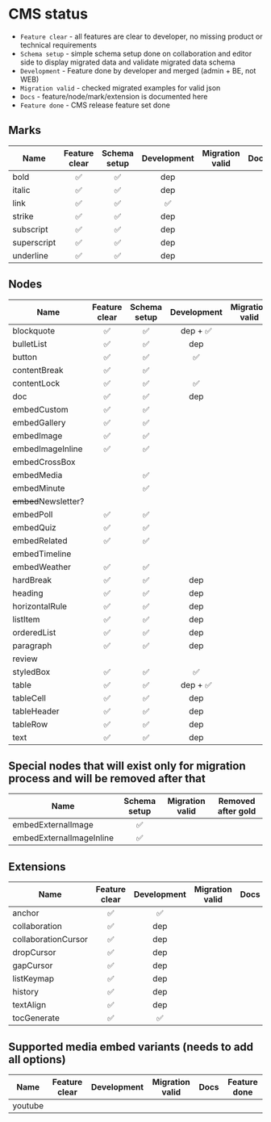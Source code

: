 # CMS status

- `Feature clear` - all features are clear to developer, no missing product or technical requirements
- `Schema setup` - simple schema setup done on collaboration and editor side to display migrated data and validate migrated data schema
- `Development` - Feature done by developer and merged (admin + BE, not WEB)
- `Migration valid` - checked migrated examples for valid json
- `Docs` - feature/node/mark/extension is documented here
- `Feature done` - CMS release feature set done

## Marks
| Name        | Feature clear | Schema setup | Development | Migration valid | Docs | Feature done |
|-------------|:-------------:|:------------:|:-----------:|:---------------:|------|:------------:|
| bold        |       ✅       |      ✅       |     dep     |                 |      |              |
| italic      |       ✅       |      ✅       |     dep     |                 |      |              |
| link        |       ✅       |      ✅       |      ✅      |                 |      |              |
| strike      |       ✅       |      ✅       |     dep     |                 |      |              |
| subscript   |       ✅       |      ✅       |     dep     |                 |      |              |
| superscript |       ✅       |      ✅       |     dep     |                 |      |              |
| underline   |       ✅       |      ✅       |     dep     |                 |      |              |

## Nodes
| Name                 | Feature clear | Schema setup | Development | Migration valid | Docs | Feature done |
|----------------------|:-------------:|:------------:|:-----------:|:---------------:|------|:------------:|
| blockquote           |       ✅       |      ✅       |   dep + ✅   |                 |      |              |
| bulletList           |       ✅       |      ✅       |     dep     |                 |      |              |
| button               |       ✅       |      ✅       |      ✅      |                 |      |              |
| contentBreak         |       ✅       |      ✅       |             |                 |      |              |
| contentLock          |       ✅       |      ✅       |      ✅      |                 |      |              |
| doc                  |       ✅       |      ✅       |     dep     |                 |      |              |
| embedCustom          |       ✅       |      ✅       |             |                 |      |              |
| embedGallery         |       ✅       |      ✅       |             |                 |      |              |
| embedImage           |       ✅       |      ✅       |             |                 |      |              |
| embedImageInline     |       ✅       |      ✅       |             |                 |      |              |
| embedCrossBox        |               |              |             |                 |      |              |
| embedMedia           |               |      ✅       |             |                 |      |              |
| embedMinute          |               |      ✅       |             |                 |      |              |
| ~~embed~~Newsletter? |               |              |             |                 |      |              |
| embedPoll            |       ✅       |      ✅       |             |                 |      |              |
| embedQuiz            |       ✅       |      ✅       |             |                 |      |              |
| embedRelated         |       ✅       |      ✅       |             |                 |      |              |
| embedTimeline        |               |              |             |                 |      |              |
| embedWeather         |       ✅       |      ✅       |             |                 |      |              |
| hardBreak            |       ✅       |      ✅       |     dep     |                 |      |              |
| heading              |       ✅       |      ✅       |     dep     |                 |      |              |
| horizontalRule       |       ✅       |      ✅       |     dep     |                 |      |              |
| listItem             |       ✅       |      ✅       |     dep     |                 |      |              |
| orderedList          |       ✅       |      ✅       |     dep     |                 |      |              |
| paragraph            |       ✅       |      ✅       |     dep     |                 |      |              |
| review               |               |              |             |                 |      |              |
| styledBox            |       ✅       |      ✅       |      ✅      |                 |      |              |
| table                |       ✅       |      ✅       |   dep + ✅   |                 |      |              |
| tableCell            |       ✅       |      ✅       |     dep     |                 |      |              |
| tableHeader          |       ✅       |      ✅       |     dep     |                 |      |              |
| tableRow             |       ✅       |      ✅       |     dep     |                 |      |              |
| text                 |       ✅       |      ✅       |     dep     |                 |      |              |

## Special nodes that will exist only for migration process and will be removed after that
| Name                     | Schema setup | Migration valid | Removed after gold |
|--------------------------|:------------:|:---------------:|:------------------:|
| embedExternalImage       |      ✅       |                 |                    |
| embedExternalImageInline |      ✅       |                 |                    |

## Extensions
| Name                | Feature clear | Development | Migration valid | Docs | Feature done |
|---------------------|:-------------:|:-----------:|:---------------:|------|:------------:|
| anchor              |       ✅       |      ✅      |                 |      |              |
| collaboration       |       ✅       |     dep     |                 |      |              |
| collaborationCursor |       ✅       |     dep     |                 |      |              |
| dropCursor          |       ✅       |     dep     |                 |      |              |
| gapCursor           |       ✅       |     dep     |                 |      |              |
| listKeymap          |       ✅       |     dep     |                 |      |              |
| history             |       ✅       |     dep     |                 |      |              |
| textAlign           |       ✅       |     dep     |                 |      |              |
| tocGenerate         |       ✅       |      ✅      |                 |      |              |

## Supported media embed variants (needs to add all options)
| Name              | Feature clear | Development | Migration valid | Docs | Feature done |
|-------------------|:-------------:|:-----------:|:---------------:|------|:------------:|
| youtube           |               |             |                 |      |              |

